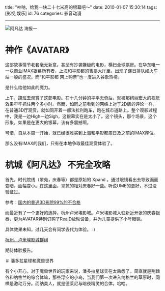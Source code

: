 title: "神呐，给我一块二十七米高的银幕吧～"
date: 2010-01-07 15:30:14
tags: [影视,娱乐]
id: 76
categories: 影音动漫

---

![阿凡达 海报一](http://static.flickr.com/2488/4252730693_c1c7fc05b6.jpg)

# 神作《AVATAR》

这部故事情节老套毫无新意，甚至有抄袭嫌疑的电影，横扫全球票房。在华东唯一一块商业IMAX银幕所有者，上海和平影都的售票大厅里，出现了连日排队如火车站一般的盛况。而“和平影都 网上购票”也一度进入谷歌热榜。

是什么给他如此的魔力。

上午，跷班去观赏了这部电影。在十几分钟的平平无奇后，就被那绚丽宏大的视觉效果牢牢抓住两个多小时。然而，如同之前看到的网络上对于2D版的评论一样，在普通3D厅观赏，就如同开着一部法拉利跑车，跑在城市道路上。整个观影过程中，我是一边High一边Sigh，这银幕实在是太小了。这个镜头，那个场景，这个形象，如果是在更大的银幕，该有多震撼啊。

可惜，自从本周一开始，就已经很难买到上海和平影都周日及之前的IMAX座位。

那么没有IMAX的我们，只有在本地争取最佳观赏体验了。

<!--more-->


# 杭城《阿凡达》 不完全攻略 

首先，时代院线（翠苑，庆春等）都是原始的 Xpand 。通过眼镜看出去导致画面变暗，画幅变小。在这里面，翠苑的相对庆春好一些。听说UME的更好，不过没验证过。

参考：[国内的普通3D影院99%的不合格](http://www.douban.com/group/topic/9346411/)

而最近有了一个更好的选择，杭州卢米埃影城。卢米埃影城入驻新近开张的庆春银泰，更为AVATAR特别订购了RealD放映设备，并为儿童提供了小号眼镜。

具体效果未知，过几天会有同学去代为体验。 :)

[杭州，卢米埃影城群组](http://www.mtime.com/group/lumiere/)

期待体验报告。

＃ 潘多拉星球和魔兽世界

有个小开心，对于魔兽世界的玩家来说，潘多拉星球实在太熟悉了。简直就是荆棘谷和纳格兰的综合体嘛，那些浮空的小岛，当我们第一次进入纳格兰的草原时，同样是激动万分。而纳美人，就是德莱尼与暗夜精灵的合体。哈哈。